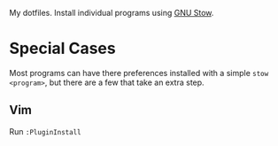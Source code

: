 My dotfiles. Install individual programs using [GNU Stow](http://brandon.invergo.net/news/2012-05-26-using-gnu-stow-to-manage-your-dotfiles.html).

# Special Cases

Most programs can have there preferences installed with a simple `stow <program>`, but there are a few that take an extra step.

## Vim

Run `:PluginInstall`

